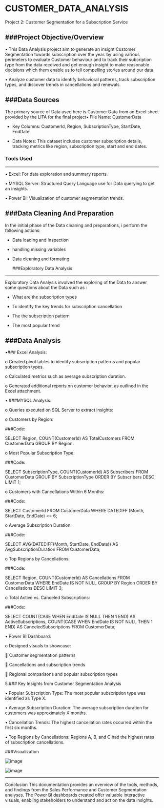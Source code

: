 # CUSTOMER_DATA_ANALYSIS


Project 2: Customer Segmentation for a Subscription Service


###Project Objective/Overview
---
•	This Data Analysis project aim to generate an insight  Customer Segmentation towards subscription over the  year. by using various perimeters to evaluate Customer behaviour  and to track their subcription type from the data received and get enough insight to make reasonable decisions which them enable us to tell compelling stories around our data. 

•	Analyze customer data to identify behavioral patterns, track subscription types, and discover trends in cancellations and renewals.

 ###Data Sources
 ---
 
 The primary source of Data used here is Customer Data from an Excel sheet provided by the LITA for the final project•	File Name: CustomerData

- 	Key Columns: CustomerId, Region, SubscriptionType, StartDate, EndDate

- 	Data Notes: This dataset includes customer subscription details, tracking metrics like region, subscription type, start and end dates.


### Tools Used
---


•	Excel: For data exploration and summary reports.

•	MYSQL Server:  Structured Query Language  use for Data querying to get an insights.

•	Power BI: Visualization of customer segmentation trends.

 ###Data Cleaning And Preparation
---
In the initial phase of the Data cleaning and preparations, i perform the following actions:

- Data loading and Inspection

- handling missing variables

- Data cleaning and formating

  ###Exploratory Data Analysis
---
Exploratory Data Analysis  involved the exploring of the Data to answer some questions about the Data such as :

- What are the subscription types

- To identify the key trends for subscription cancellation

- The the subscription pattern

- The most popular trend

###Data Analysis
---

•###	Excel Analysis:

o	Created pivot tables to identify subscription patterns and popular subscription types.

o	Calculated metrics such as average subscription duration.

o	Generated additional reports on customer behavior, as outlined in the Excel attachment.


•	###MYSQL Analysis:

o	Queries executed on SQL Server to extract insights:

o	Customers by Region:

###Code:

SELECT Region, COUNT(CustomerId) AS TotalCustomers FROM CustomerData GROUP BY Region.

o	Most Popular Subscription Type:


###Code:

SELECT SubscriptionType, COUNT(CustomerId) AS Subscribers FROM CustomerData GROUP BY SubscriptionType ORDER BY Subscribers DESC LIMIT 1;

o	Customers with Cancellations Within 6 Months:


###Code:

SELECT CustomerId FROM CustomerData WHERE DATEDIFF (Month, StartDate, EndDate) <= 6;

o	Average Subscription Duration:


###Code:

SELECT AVG(DATEDIFF(Month, StartDate, EndDate)) AS AvgSubscriptionDuration FROM CustomerData;

o	Top Regions by Cancellations:


###Code:

SELECT Region, COUNT(CustomerId) AS Cancellations FROM CustomerData WHERE EndDate IS NOT NULL GROUP BY Region ORDER BY Cancellations DESC LIMIT 3;

o	Total Active vs. Canceled Subscriptions:


###Code:

SELECT COUNT(CASE WHEN EndDate IS NULL THEN 1 END) AS ActiveSubscriptions, COUNT(CASE WHEN EndDate IS NOT NULL THEN 1 END) AS CanceledSubscriptions FROM CustomerData;

•	Power BI Dashboard:

o	Designed visuals to showcase:

	Customer segmentation patterns

	Cancellations and subscription trends

	Regional comparisons and popular subscription types


5.### Key Insights from Customer Segmentation Analysis

•	Popular Subscription Type: The most popular subscription type was identified as Type X.

•	Average Subscription Duration: The average subscription duration for customers was approximately X months.

•	Cancellation Trends: The highest cancellation rates occurred within the first six months.

•	Top Regions by Cancellations: Regions A, B, and C had the highest rates of subscription cancellations.

###Visualization

![image](https://github.com/user-attachments/assets/13843660-6c52-47eb-934e-461a8b72b806)

![image](https://github.com/user-attachments/assets/5347e902-cd19-4254-94eb-4605b4641121)


________________________________________
Conclusion
This documentation provides an overview of the tools, methods, and findings from the Sales Performance and Customer Segmentation analyses. The Power BI dashboards created offer valuable interactive visuals, enabling stakeholders to understand and act on the data insights.


